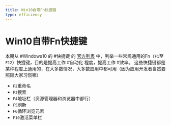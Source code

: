 ```yaml
---
title: Win10自带Fn快捷键
type: efficiency
---
```


# Win10自带Fn快捷键
本期从 #Windows10 的 #快捷键 的
[官方列表](https://support.microsoft.com/zh-cn/windows/windows-%E7%9A%84%E9%94%AE%E7%9B%98%E5%BF%AB%E6%8D%B7%E6%96%B9%E5%BC%8F-dcc61a57-8ff0-cffe-9796-cb9706c75eec#WindowsVersion=Windows_10)
中，列举一些常规通用的Fn（`F1`至`F12`）快捷键，目的是提高工作 #自动化 程度，提高工作 #效率。
这些快捷键都是某种程度上通用的，在大多数情况，大多数应用中都可用（因为应用开发者当然要照顾大家习惯嘛）
- `F2`重命名
- `F3`搜索
- `F4`地址栏（资源管理器和浏览器中都行）
- `F5`刷新
- `F6`循环浏览元素
- `F10`激活菜单栏